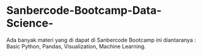 # Sanbercode-Bootcamp-Data-Science-
Ada banyak materi yang di dapat di Sanbercode Bootcamp ini diantaranya : Basic Python, Pandas, Visualization, Machine Learning.
